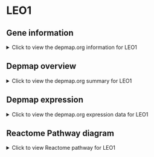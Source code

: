 <h1>LEO1</h1>

<h2>Gene information</h2>
<details>
  <summary>Click to view the depmap.org information for LEO1</summary>
  <iframe src="https://depmap.org/portal/gene/LEO1?tab=about" style="border:none;width:100%;height:800px"></iframe>
</details>

<h2>Depmap overview</h2>
<details>
  <summary>Click to view the depmap.org summary for LEO1</summary>
  <iframe src="https://depmap.org/portal/gene/LEO1?tab=overview" style="border:none;width:100%;height:800px"></iframe>
</details>

<h2>Depmap expression</h2>
<details>
  <summary>Click to view the depmap.org expression data for LEO1</summary>
  <iframe src="https://depmap.org/portal/gene/LEO1?tab=characterization" style="border:none;width:100%;height:800px"></iframe>
</details>



<h2>Reactome Pathway diagram</h2>
<details>
  <summary>Click to view Reactome pathway for LEO1</summary>
  <p>E3 ubiquitin ligases ubiquitinate target proteins</p>
  <iframe src="https://reactome.org/PathwayBrowser/#/R-HSA-8866654" style="border:none;width:100%;height:800px"></iframe>
</details>



